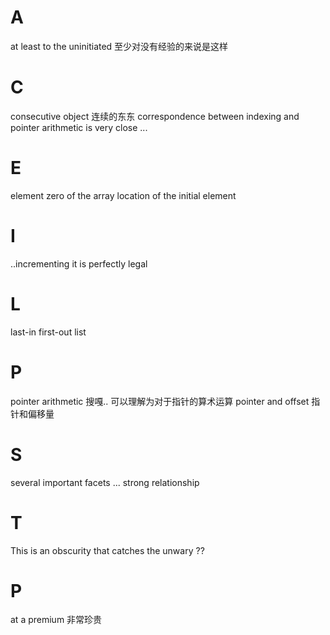 # A
at least to the uninitiated 至少对没有经验的来说是这样

# C
consecutive object 连续的东东
correspondence between indexing and pointer arithmetic is very close  ...

# E
element zero of the array
location of the initial element 

# I
..incrementing it is perfectly legal

# L
last-in first-out list  

# P
pointer arithmetic 搜嘎.. 可以理解为对于指针的算术运算
pointer and offset 指针和偏移量  

# S
several important facets ...
strong relationship

# T
This is an obscurity that catches the unwary ??

# P
at a premium 非常珍贵  
